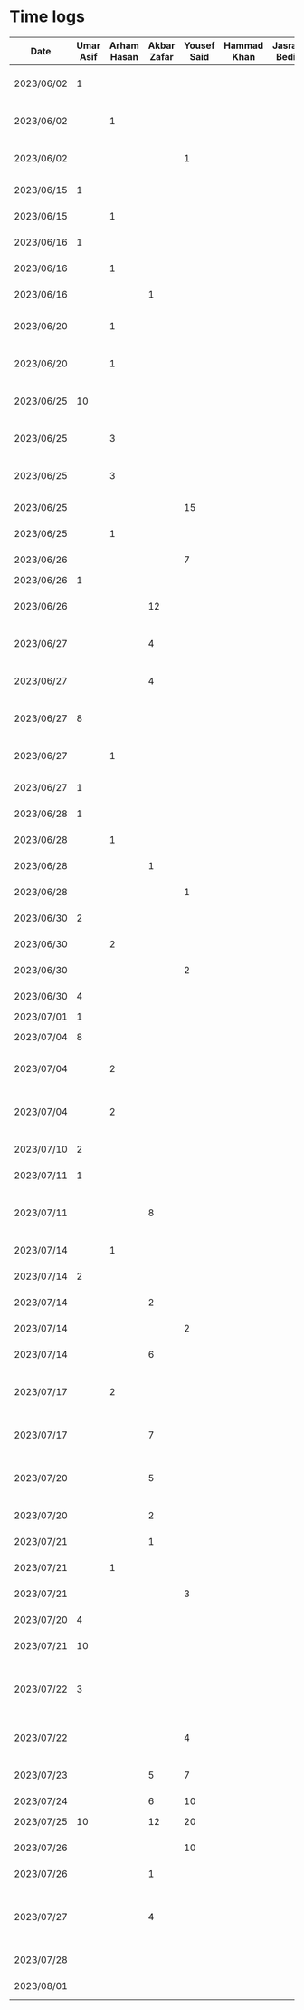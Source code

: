 # Time logs
|Date   | Umar Asif | Arham Hasan | Akbar Zafar | Yousef Said | Hammad Khan | Jasraj Bedi | Task |
|-|-|-|-|-|-|-|-|
| 2023/06/02  |1|||||| D1: Proposal Document + Powerpoint|
| 2023/06/02  ||1||||| D1: Proposal Document + Powerpoint|
| 2023/06/02  ||||1||| D1: Proposal Document + Powerpoint|
| 2023/06/15 |1||||| | Added boilerplate for project|
| 2023/06/15 ||1|||| | Added boilerplate for project|
| 2023/06/16|1|||||  | D2: Buddy team's evaluation|
| 2023/06/16||1||||  | D2: Buddy team's evaluation|
| 2023/06/16|||1|||  | D2: Buddy team's evaluation|
| 2023/06/20||1||||  | Research most suitable architecture|
| 2023/06/20||1||||  | Research most suitable android framework/library|
| 2023/06/25|10|||||  | Added auth and mvvm architecture|
| 2023/06/25||3||||  | Added auth and mvvm architecture|
| 2023/06/25||3||||  | Added auth and mvvm architecture|
| 2023/06/25||||15||| Created figma for all screens |
| 2023/06/25||1||||  | Setup Firestore DB|
| 2023/06/26  ||||7||| Added picking screen|
| 2023/06/26|1|||||  | Fixed Login Bug|
| 2023/06/26|||12|||  | Implement Voice recognition for picking|
| 2023/06/27|||4|||  | Implement Voice recognition for picking|
| 2023/06/27|||4|||  | Implement Voice recognition for selling|
| 2023/06/27 |8||||| | Navbar + Screens to navigate|
| 2023/06/27 ||1|||| | Navbar + Screens to navigate|
| 2023/06/27 |1||||| | Navigation Bug fix|
| 2023/06/28  |1|||||| D3: Prototype Demo|
| 2023/06/28  ||1||||| D3: Prototype Demo|
| 2023/06/28  |||1|||| D3: Prototype Demo|
| 2023/06/28  ||||1||| D3: Prototype Demo|
| 2023/06/30  |2|||||| D3: Prototype Document|
| 2023/06/30  ||2||||| D3: Prototype Document|
| 2023/06/30  ||||2||| D3: Prototype Document|
| 2023/06/30  |4||||||Dropdown menu and new screens|
| 2023/07/01  |1|||||| Added Sign out|
| 2023/07/04  |8|||||| Added Repository style|
| 2023/07/04  ||2||||| Added DB Operations for farm DB|
| 2023/07/04  ||2||||| Added DB Operations for farmUserRelation DB|
| 2023/07/10  |2|||||| Added Settings Page|
| 2023/07/11  |1|||||| Added User Repository|
| 2023/07/11  |||8|||| Inventory, Create Item, and Manage Members screen|
| 2023/07/14  ||1||||| D4: Architecture Style Examples|
| 2023/07/14  |2|||||| D4: Architecture Style Examples|
| 2023/07/14  |||2|||| D4: Architecture Style Examples|
| 2023/07/14  ||||2||| D4: Architecture Style Examples|
| 2023/07/14  |||6|||| Join Farm functionality|
| 2023/07/17  ||2||||| Added DB Operations for storing transactions|
| 2023/07/17  |||7|||| Added join farm page and functionality|
| 2023/07/20  |||5|||| Manage Members Functionality finish|
| 2023/07/20  |||2|||| Add price field for creating items|
| 2023/07/21  |||1|||| Upload image for creating items|
| 2023/07/21  ||1||||| D5: Design Pattern Examples |
| 2023/07/21  ||||3||| D5: Design Pattern Examples |
| 2023/07/20  |4|||||| Dealing with Instagram|
| 2023/07/21  |10|||||| Adding Maps and fridge page|
| 2023/07/22  |3|||||| updating fridge page and instagram page, ability to change farm name|
| 2023/07/22  ||||4||| Research jetpack compose list features|
| 2023/07/23  |||5|7||| Added pricing and quantity for items|
| 2023/07/24  |||6|10|||Inventory fixes|
| 2023/07/25  |10||12|20||| Analytics Page features|
| 2023/07/26  ||||10||| UI Changes, refactoring|
| 2023/07/26  |||1|||| D6: Final Presentation|
| 2023/07/27  |||4|||| Refactoring Picking and Selling Transaction to fit Template pattern |
| 2023/07/28  ||||||| D6: Arch + Design Document|
| 2023/08/01  ||||||| D7: Final Status Report|
